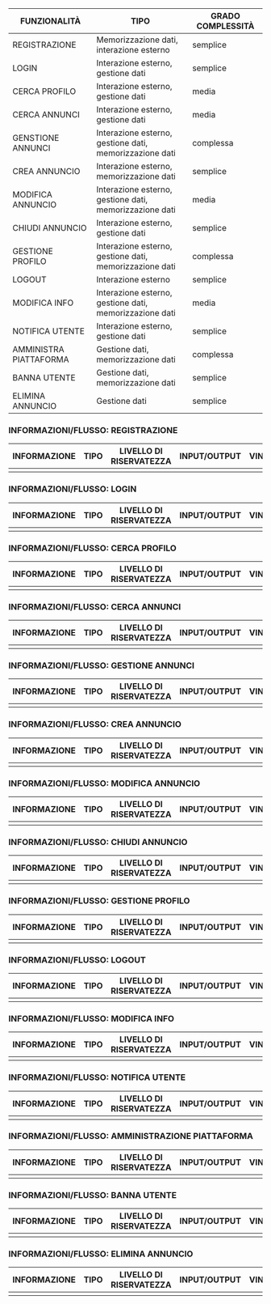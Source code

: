 |FUNZIONALITÀ|TIPO|GRADO COMPLESSITÀ|
|------------|----|-----------------|
|REGISTRAZIONE|Memorizzazione dati, interazione esterno | semplice
|LOGIN|Interazione esterno,<br/>gestione dati |semplice
|CERCA PROFILO|Interazione esterno,<br/>gestione dati |media
|CERCA ANNUNCI|Interazione esterno,<br/>gestione dati |media
|GENSTIONE ANNUNCI|Interazione esterno,<br/>gestione dati,<br/>memorizzazione dati|complessa
|CREA ANNUNCIO|Interazione esterno,<br/>memorizzazione dati|semplice
|MODIFICA ANNUNCIO|Interazione esterno,<br/>gestione dati,<br/>memorizzazione dati|media
|CHIUDI ANNUNCIO|Interazione esterno,<br/>gestione dati|semplice
|GESTIONE PROFILO|Interazione esterno,<br/>gestione dati,<br/>memorizzazione dati|complessa
|LOGOUT|Interazione esterno|semplice
|MODIFICA INFO|Interazione esterno,<br/>gestione dati,<br/>memorizzazione dati|media
|NOTIFICA UTENTE|Interazione esterno,<br/>gestione dati|semplice
|AMMINISTRA PIATTAFORMA|Gestione dati,<br/>memorizzazione dati|complessa
|BANNA UTENTE|Gestione dati,<br/>memorizzazione dati|semplice
|ELIMINA ANNUNCIO|Gestione dati|semplice

### INFORMAZIONI/FLUSSO: REGISTRAZIONE
|INFORMAZIONE|TIPO|LIVELLO DI RISERVATEZZA|INPUT/OUTPUT|VINCOLI|
|------------|----|-----------------------|------------|-------|
| | | | | |


### INFORMAZIONI/FLUSSO: LOGIN
|INFORMAZIONE|TIPO|LIVELLO DI RISERVATEZZA|INPUT/OUTPUT|VINCOLI|
|------------|----|-----------------------|------------|-------|
| | | | | |


### INFORMAZIONI/FLUSSO: CERCA PROFILO
|INFORMAZIONE|TIPO|LIVELLO DI RISERVATEZZA|INPUT/OUTPUT|VINCOLI|
|------------|----|-----------------------|------------|-------|
| | | | | |


### INFORMAZIONI/FLUSSO: CERCA ANNUNCI
|INFORMAZIONE|TIPO|LIVELLO DI RISERVATEZZA|INPUT/OUTPUT|VINCOLI|
|------------|----|-----------------------|------------|-------|
| | | | | |


### INFORMAZIONI/FLUSSO: GESTIONE ANNUNCI
|INFORMAZIONE|TIPO|LIVELLO DI RISERVATEZZA|INPUT/OUTPUT|VINCOLI|
|------------|----|-----------------------|------------|-------|
| | | | | |


### INFORMAZIONI/FLUSSO: CREA ANNUNCIO
|INFORMAZIONE|TIPO|LIVELLO DI RISERVATEZZA|INPUT/OUTPUT|VINCOLI|
|------------|----|-----------------------|------------|-------|
| | | | | |


### INFORMAZIONI/FLUSSO: MODIFICA ANNUNCIO
|INFORMAZIONE|TIPO|LIVELLO DI RISERVATEZZA|INPUT/OUTPUT|VINCOLI|
|------------|----|-----------------------|------------|-------|
| | | | | |


### INFORMAZIONI/FLUSSO: CHIUDI ANNUNCIO
|INFORMAZIONE|TIPO|LIVELLO DI RISERVATEZZA|INPUT/OUTPUT|VINCOLI|
|------------|----|-----------------------|------------|-------|
| | | | | |


### INFORMAZIONI/FLUSSO: GESTIONE PROFILO
|INFORMAZIONE|TIPO|LIVELLO DI RISERVATEZZA|INPUT/OUTPUT|VINCOLI|
|------------|----|-----------------------|------------|-------|
| | | | | |



### INFORMAZIONI/FLUSSO: LOGOUT
|INFORMAZIONE|TIPO|LIVELLO DI RISERVATEZZA|INPUT/OUTPUT|VINCOLI|
|------------|----|-----------------------|------------|-------|
| | | | | |



### INFORMAZIONI/FLUSSO: MODIFICA INFO
|INFORMAZIONE|TIPO|LIVELLO DI RISERVATEZZA|INPUT/OUTPUT|VINCOLI|
|------------|----|-----------------------|------------|-------|
| | | | | |



### INFORMAZIONI/FLUSSO: NOTIFICA UTENTE
|INFORMAZIONE|TIPO|LIVELLO DI RISERVATEZZA|INPUT/OUTPUT|VINCOLI|
|------------|----|-----------------------|------------|-------|
| | | | | |



### INFORMAZIONI/FLUSSO: AMMINISTRAZIONE PIATTAFORMA
|INFORMAZIONE|TIPO|LIVELLO DI RISERVATEZZA|INPUT/OUTPUT|VINCOLI|
|------------|----|-----------------------|------------|-------|
| | | | | |



### INFORMAZIONI/FLUSSO: BANNA UTENTE
|INFORMAZIONE|TIPO|LIVELLO DI RISERVATEZZA|INPUT/OUTPUT|VINCOLI|
|------------|----|-----------------------|------------|-------|
| | | | | |



### INFORMAZIONI/FLUSSO: ELIMINA ANNUNCIO
|INFORMAZIONE|TIPO|LIVELLO DI RISERVATEZZA|INPUT/OUTPUT|VINCOLI|
|------------|----|-----------------------|------------|-------|
| | | | | |
